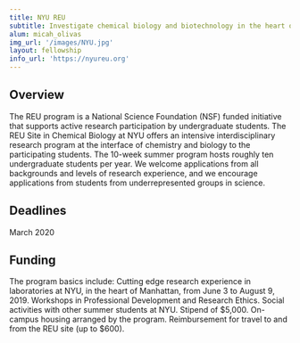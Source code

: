 ```yaml
---
title: NYU REU
subtitle: Investigate chemical biology and biotechnology in the heart of New York City
alum: micah_olivas
img_url: '/images/NYU.jpg'
layout: fellowship
info_url: 'https://nyureu.org'
---
```

## Overview
The REU program is a National Science Foundation (NSF) funded initiative that supports active research participation by undergraduate students. The REU Site in Chemical Biology at NYU offers an intensive interdisciplinary research program at the interface of chemistry and biology to the participating students. The 10-week summer program hosts roughly ten undergraduate students per year. We welcome applications from all backgrounds and levels of research experience, and we encourage applications from students from underrepresented groups in science.

## Deadlines
March 2020

## Funding
The program basics include: Cutting edge research experience in laboratories at NYU, in the heart of Manhattan, from June 3 to August 9, 2019. Workshops in Professional Development and Research Ethics. Social activities with other summer students at NYU. Stipend of $5,000. On-campus housing arranged by the program. Reimbursement for travel to and from the REU site (up to $600).

